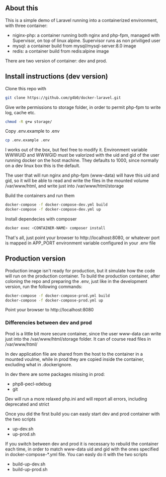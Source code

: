 ## About this 

This is a simple demo of Laravel running into a containerized environment, with three container:

* niginx-php: a container running both nginx and php-fpm, managed with Supervisor, on top of linux alpine. Supervisor runs as non priviliged user
* mysql: a container build from mysql/mysql-server:8.0 image
* redis: a container build from redis:alpine image

There are two version of container: dev and prod.

## Install instructions (dev version)

Clone this repo with 

```bash
git clone https://github.com/g4b0/docker-laravel.git
```

Give write permissions to storage folder, in order to permit php-fpm to write log, cache etc.

```bash
chmod -R g+w storage/
```

Copy .env.example to .env

```bash
cp .env.example .env
```

I works out of the box, but feel free to modify it. Environment variable WWWUID and WWWGID must be valorized with the uid and gid of the user running docker on the host machine. They defaults to 1000, since normally on a dev linux box this is the default. 

The user that will run nginx and php-fpm (www-data) will have this uid and gid, so it will be able to read and write the files in the mounted volume /var/www/html, and write just into /var/www/html/storage

Build the containers and run them

```bash
docker-compose -f docker-compose-dev.yml build
docker-compose -f docker-compose-dev.yml up
```

Install dependecies with composer

```bash
docker exec <CONTAINER-NAME> composer install
```

That's all, just point your browser to http://localhost:8080, or whatever port is mapped in APP_PORT environment variable configured in your .env file


## Production version

Production image isn't ready for production, but it simulate how the code will run on the production container. To build the production container, after coloning the repo and preparing the .env, just like in the development version, run the following commands:

```bash
docker-compose -f docker-compose-prod.yml build
docker-compose -f docker-compose-prod.yml up
```

Point your browser to http://localhost:8080

### Differencies between dev and prod

Prod is a little bit more secure container, since the user www-data can write just into the /var/www/html/storage folder. It can of course read files in /var/www/html/

In dev application file are shared from the host to the container in a mounted voulme, while in prod they are copied inside the container, excluding what in .dockerignore.

In dev there are some packages missing in prod:
* php8-pecl-xdebug
* git

Dev will run a more relaxed php.ini and will report all errors, including deprecated and strict

Once you did the first build you can easly start dev and prod container with the two scripts
* up-dev.sh
* up-prod.sh

If you switch between dev and prod it is necessary to rebuild the container each time, in order to match www-data uid and gid with the ones specified in docker-compose-*.yml file. You can easly do it with the two scripts
* build-up-dev.sh
* build-up-prod.sh